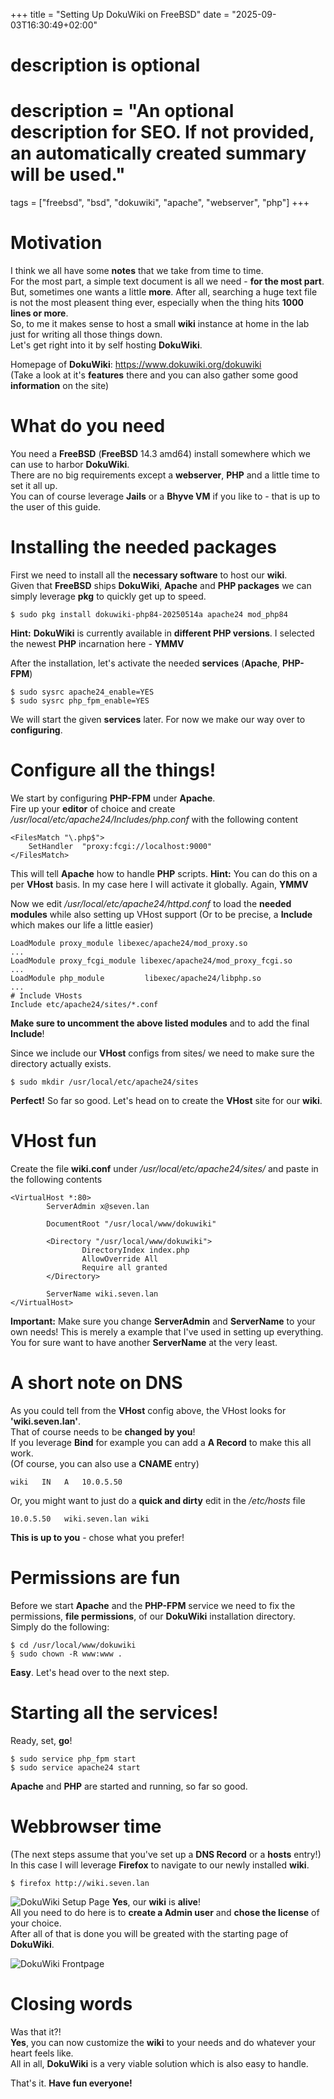 +++
title = "Setting Up DokuWiki on FreeBSD"
date = "2025-09-03T16:30:49+02:00"

#
# description is optional
#
# description = "An optional description for SEO. If not provided, an automatically created summary will be used."

tags = ["freebsd", "bsd", "dokuwiki", "apache", "webserver", "php"]
+++

# Motivation
I think we all have some **notes** that we take from time to time.      
For the most part, a simple text document is all we need - **for the most part**.   
But, sometimes one wants a little **more**. After all, searching a huge text file is not the most pleasent thing ever, especially when the thing hits **1000 lines or more**.   
So, to me it makes sense to host a small **wiki** instance at home in the lab just for writing all those things down.   
Let's get right into it by self hosting **DokuWiki**.

Homepage of **DokuWiki**: https://www.dokuwiki.org/dokuwiki   
(Take a look at it's **features** there and you can also gather some good **information** on the site)

# What do you need
You need a **FreeBSD** (**FreeBSD** 14.3 amd64) install somewhere which we can use to harbor **DokuWiki**.   
There are no big requirements except a **webserver**, **PHP** and a little time to set it all up.   
You can of course leverage **Jails** or a **Bhyve VM** if you like to - that is up to the user of this guide.

# Installing the needed packages
First we need to install all the **necessary software** to host our **wiki**.   
Given that **FreeBSD** ships **DokuWiki**, **Apache** and **PHP packages** we can simply leverage **pkg** to quickly get up to speed.
```shell
$ sudo pkg install dokuwiki-php84-20250514a apache24 mod_php84
```
**Hint:** **DokuWiki** is currently available in **different PHP versions**. I selected the newest **PHP** incarnation here - **YMMV**

After the installation, let's activate the needed **services** (**Apache**, **PHP-FPM**)
```shell
$ sudo sysrc apache24_enable=YES
$ sudo sysrc php_fpm_enable=YES
```
We will start the given **services** later. For now we make our way over to **configuring**.

# Configure all the things!
We start by configuring **PHP-FPM** under **Apache**.   
Fire up your **editor** of choice and create */usr/local/etc/apache24/Includes/php.conf* with the following content
```shell
<FilesMatch "\.php$">
    SetHandler  "proxy:fcgi://localhost:9000"
</FilesMatch>
```
This will tell **Apache** how to handle **PHP** scripts.
**Hint:** You can do this on a per **VHost** basis. In my case here I will activate it globally. Again, **YMMV**

Now we edit */usr/local/etc/apache24/httpd.conf* to load the **needed modules** while also setting up VHost support (Or to be precise, a **Include** which makes our life a little easier)
```shell
LoadModule proxy_module libexec/apache24/mod_proxy.so
...
LoadModule proxy_fcgi_module libexec/apache24/mod_proxy_fcgi.so
...
LoadModule php_module         libexec/apache24/libphp.so
...
# Include VHosts
Include etc/apache24/sites/*.conf
```
**Make sure to uncomment the above listed modules** and to add the final **Include**!

Since we include our **VHost** configs from sites/ we need to make sure the directory actually exists.
```shell
$ sudo mkdir /usr/local/etc/apache24/sites
```
**Perfect!** So far so good. Let's head on to create the **VHost** site for our **wiki**.

# VHost fun
Create the file **wiki.conf** under */usr/local/etc/apache24/sites/* and paste in the following contents
```shell
<VirtualHost *:80>
        ServerAdmin x@seven.lan

        DocumentRoot "/usr/local/www/dokuwiki"

        <Directory "/usr/local/www/dokuwiki">
                DirectoryIndex index.php
                AllowOverride All
                Require all granted
        </Directory>

        ServerName wiki.seven.lan
</VirtualHost>
```
**Important:** Make sure you change **ServerAdmin** and **ServerName** to your own needs! This is merely a example that I've used in setting up everything. You for sure want to have another **ServerName** at the very least.

# A short note on DNS
As you could tell from the **VHost** config above, the VHost looks for **'wiki.seven.lan'**.   
That of course needs to be **changed by you**!   
If you leverage **Bind** for example you can add a **A Record** to make this all work.   
(Of course, you can also use a **CNAME** entry)
```shell
wiki   IN   A   10.0.5.50
```
Or, you might want to just do a **quick and dirty** edit in the */etc/hosts* file
```shell
10.0.5.50   wiki.seven.lan wiki
```
**This is up to you** - chose what you prefer!

# Permissions are fun
Before we start **Apache** and the **PHP-FPM** service we need to fix the permissions, **file permissions**, of our **DokuWiki** installation directory.   
Simply do the following:
```shell
$ cd /usr/local/www/dokuwiki
§ sudo chown -R www:www .
```
**Easy**. Let's head over to the next step.

# Starting all the services!
Ready, set, **go**!
```shell
$ sudo service php_fpm start
$ sudo service apache24 start
```
**Apache** and **PHP** are started and running, so far so good.

# Webbrowser time
(The next steps assume that you've set up a **DNS Record** or a **hosts** entry!)   
In this case I will leverage **Firefox** to navigate to our newly installed **wiki**.
```shell
$ firefox http://wiki.seven.lan
```
![DokuWiki Setup Page](/images/dokuwiki-setup.png)
**Yes**, our **wiki** is **alive**!   
All you need to do here is to **create a Admin user** and **chose the license** of your choice.   
After all of that is done you will be greated with the starting page of **DokuWiki**.   

![DokuWiki Frontpage](/images/dokuwiki-startpage.png)

# Closing words
Was that it?!   
**Yes**, you can now customize the **wiki** to your needs and do whatever your heart feels like.   
All in all, **DokuWiki** is a very viable solution which is also easy to handle.

That's it. **Have fun everyone!**